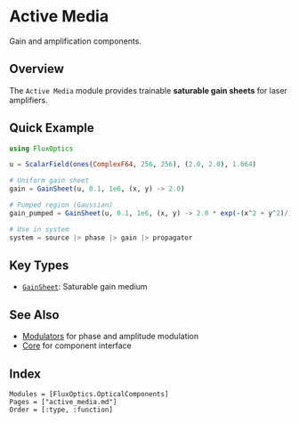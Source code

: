 # Active Media

Gain and amplification components.

## Overview

The `Active Media` module provides trainable **saturable gain sheets** for laser amplifiers.

## Quick Example

```julia
using FluxOptics

u = ScalarField(ones(ComplexF64, 256, 256), (2.0, 2.0), 1.064)

# Uniform gain sheet
gain = GainSheet(u, 0.1, 1e6, (x, y) -> 2.0)

# Pumped region (Gaussian)
gain_pumped = GainSheet(u, 0.1, 1e6, (x, y) -> 2.0 * exp(-(x^2 + y^2)/1000))

# Use in system
system = source |> phase |> gain |> propagator
```

## Key Types

- [`GainSheet`](@ref): Saturable gain medium

## See Also

- [Modulators](../modulators/index.md) for phase and amplitude modulation
- [Core](../core/index.md) for component interface

## Index

```@index
Modules = [FluxOptics.OpticalComponents]
Pages = ["active_media.md"]
Order = [:type, :function]
```
